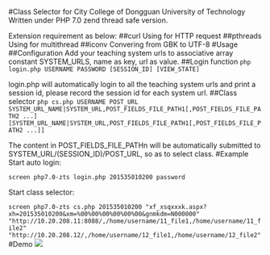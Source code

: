 #Class Selector for City College of Dongguan University of Technology
Written under PHP 7.0 zend thread safe version.

Extension requirement as below:
##curl
Using for HTTP request
##pthreads
Using for multithread
##iconv
Convering from GBK to UTF-8
#Usage
##Configuration
Add your teaching system urls to associative array constant SYSTEM_URLS, name as key, url as value.
##Login function
```php login.php USERNAME PASSWORD [SESSION_ID] [VIEW_STATE]```

login.php will automatically login to all the teaching system urls and print a session id, please record the session id for each system url.
##Class selector
```php cs.php USERNAME POST_URL SYSTEM_URL_NAME|SYSTEM_URL,POST_FIELDS_FILE_PATH1[,POST_FIELDS_FILE_PATH2 ...] [SYSTEM_URL_NAME|SYSTEM_URL,POST_FIELDS_FILE_PATH1[,POST_FIELDS_FILE_PATH2 ...]]```

The content in POST_FIELDS_FILE_PATHn will be automatically submitted to SYSTEM_URL/(SESSION_ID)/POST_URL, so as to select class.
#Example
Start auto login: 

```screen php7.0-zts login.php 201535010200 password```

Start class selector: 

```screen php7.0-zts cs.php 201535010200 "xf_xsqxxxk.aspx?xh=201535010200&xm=%00%00%00%00%00%00&gnmkdm=N000000" "http://10.20.208.11:8088/,/home/username/11_file1,/home/username/11_file2" "http://10.20.208.12/,/home/username/12_file1,/home/username/12_file2"```
#Demo
![](http://ww1.sinaimg.cn/large/69b07983gy1fgn5nlhg4tj20pg0kj778.jpg)